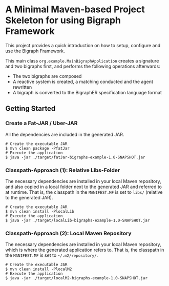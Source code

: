 # A Minimal Maven-based Project Skeleton for using Bigraph Framework

This project provides a quick introduction on how to setup, configure and use the Bigraph Framework.

This main class `org.example.MainBigraphApplication` creates a signature and two bigraphs first, and performs the following operations afterwards:
- The two bigraphs are composed
- A reactive system is created, a matching conducted and the agent rewritten
- A bigraph is converted to the BigraphER specification language format


## Getting Started

### Create a Fat-JAR / Uber-JAR

All the dependencies are included in the generated JAR.

```shell script
# Create the executable JAR
$ mvn clean package -PfatJar
# Execute the application
$ java -jar ./target/fatJar-bigraphs-example-1.0-SNAPSHOT.jar
```

### Classpath-Approach (1): Relative Libs-Folder

The necessary dependencies are installed in your local Maven repository, and also copied in a local folder next to the 
generated JAR and referred to at runtime.
That is, the classpath in the `MANIFEST.MF` is set to `libs/` (relative to the generated JAR).

```shell script
# Create the executable JAR
$ mvn clean install -PlocalLib
# Execute the application
$ java -jar ./target/localLib-bigraphs-example-1.0-SNAPSHOT.jar
```

### Classpath-Approach (2): Local Maven Repository

The necessary dependencies are installed in your local Maven repository, which is where the generated application refers to.
That is, the classpath in the `MANIFEST.MF` is set to `~/.m2/repository/`.

```shell script
# Create the executable JAR
$ mvn clean install -PlocalM2
# Execute the application
$ java -jar ./target/localM2-bigraphs-example-1.0-SNAPSHOT.jar
```